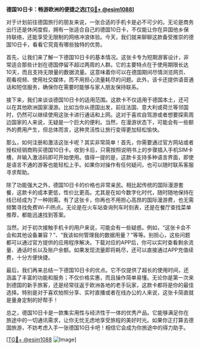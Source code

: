 **德国10日卡：畅游欧洲的便捷之选[[TG💪+ @esim1088](https://t.me/s/esim1088)]**

对于计划前往德国旅行的朋友来说，一张合适的手机卡是必不可少的。无论是商务出行还是休闲度假，拥有一张适合自己的德国10日卡，不仅能让你在异国他乡保持联络，还能享受无限制的网络冲浪体验。今天，我们就来聊聊这款备受推崇的德国10日卡，看看它究竟有哪些独特的优势。

首先，让我们来了解一下德国10日卡的基本情况。这张卡专为短期游客设计，非常适合那些计划在德国停留不超过两周的人群。它的主要特点在于使用期限长达10天，而且支持无限量的数据流量。这意味着你可以在德国期间尽情浏览网页、观看视频、使用社交媒体，而不用担心流量耗尽的问题。此外，该卡还提供语音通话和短信服务，确保你在需要时能够与家人朋友保持联系。

接下来，我们来谈谈德国10日卡的适用范围。这款卡不仅适用于德国本土，还可以在其他欧洲国家漫游。比如当你从德国出发，前往法国、意大利或荷兰等邻国时，仍然可以继续使用这张卡进行通话和上网。这对于喜欢自驾游或者想要探索周边国家的人来说，无疑是一个巨大的便利。当然，在漫游状态下，可能会有一些额外的费用产生，但总体而言，这种灵活性让旅行变得更加轻松愉快。

那么，如何注册和激活这张卡呢？其实非常简单！首先，你需要通过官方网站或者授权经销商购买德国10日卡。收到卡后，只需按照说明书上的步骤插入手机SIM卡槽，并输入激活码即可开始使用。值得一提的是，这款卡支持多种语言界面，即使是语言不通的游客也能轻松上手。如果你对操作有任何疑问，也可以随时联系客服寻求帮助。

除了功能强大之外，德国10日卡的价格也非常亲民。相比起传统的国际漫游套餐，这款卡的成本更低，性价比更高。尤其是在如今数字化时代，随时随地保持在线已经成为了一种刚需。有了这张卡，你再也不用担心高昂的国际漫游费，也无需频繁寻找免费Wi-Fi热点。无论是在火车站查询列车时刻表，还是在餐厅查找菜单推荐，都能迅速找到答案。

当然，对于初次接触手机卡的用户来说，可能会有一些疑惑。例如，“这张卡会不会和其他设备兼容？”、“我该如何管理我的数据用量？”等等。别担心，这些问题都可以通过官方提供的应用程序解决。下载对应的APP后，你可以实时查看剩余流量、通话时长以及账户余额。如果发现流量即将耗尽，还可以直接通过APP充值续费，十分方便快捷。

最后，我们再来总结一下德国10日卡的优点。它不仅提供了超长的使用时间，还涵盖了丰富的功能和服务；不仅价格实惠，而且操作简单易懂。无论你是第一次来到德国的新手旅客，还是经常往返于欧洲各地的老手玩家，这款卡都将是你的最佳选择。特别是对于喜欢拍照分享、实时直播或者在线办公的人来说，这张卡简直就是量身定制的好帮手！

总之，德国10日卡是一款集实用性与经济性于一体的优秀产品。它能够满足你在旅途中的一切通讯需求，让你无忧无虑地享受旅程的美好时光。如果你正打算去德国旅游，不妨考虑入手一张德国10日卡吧！相信它会成为你旅途中的得力助手。

[[TG💪+ @esim1088](https://t.me/s/esim1088) ![Image](https://i.postimg.cc/4NQfJmqS/Snipaste-2025-05-13-00-14-12.png)]